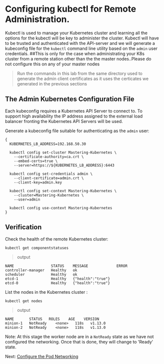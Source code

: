# Configuring kubectl for Remote Administration.
Kubectl is used to manage your Kubernetes cluster and learning all the options for the kubectl will be key to administer the cluster.
Kubectl will have to be trusted and authenticated with the API-server and we will generate a kubeconfig file for the `kubectl` command line utility based on the `admin` user credentials. ##This is only for the case when administrating your K8s cluster from a remote station other than the the master nodes..Please do not configure this on any of your master nodes

> Run the commands in this lab from the same directory used to generate the admin client certificates as it uses the certicates we generated in the previous sections

## The Admin Kubernetes Configuration File

Each kubeconfig requires a Kubernetes API Server to connect to. To support high availability the IP address assigned to the external load balancer fronting the Kubernetes API Servers will be used.

Generate a kubeconfig file suitable for authenticating as the `admin` user:

```
{
  KUBERNETES_LB_ADDRESS=192.168.50.30

  kubectl config set-cluster Mastering-Kubernetes \
    --certificate-authority=ca.crt \
    --embed-certs=true \
    --server=https://${KUBERNETES_LB_ADDRESS}:6443

  kubectl config set-credentials admin \
    --client-certificate=admin.crt \
    --client-key=admin.key

  kubectl config set-context Mastering-Kubernetes \
    --cluster=Mastering-Kubernetes \
    --user=admin

  kubectl config use-context Mastering-Kubernetes
}
```

## Verification

Check the health of the remote Kubernetes cluster:

```
kubectl get componentstatuses
```

> output

```
NAME                 STATUS    MESSAGE             ERROR
controller-manager   Healthy   ok
scheduler            Healthy   ok
etcd-1               Healthy   {"health":"true"}
etcd-0               Healthy   {"health":"true"}
```

List the nodes in the Kubernetes cluster :

```
kubectl get nodes
```

> output

```
NAME       STATUS   ROLES    AGE    VERSION
minion-1   NotReady    <none>   118s   v1.13.0
minion-2   NotReady    <none>   118s   v1.13.0
```
Note: At this stage the worker node are in a `NotReady` state as we have not configured the networking. Once that is done, they will change to 'Ready' state.

Next: [Configure the Pod Networking](Provisioning-POD-Network.md)
